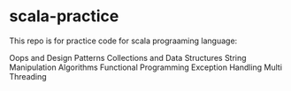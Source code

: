 # scala-practice
This repo is for practice code for scala prograaming language:

Oops and Design Patterns
Collections and Data Structures
String Manipulation
Algorithms
Functional Programming
Exception Handling
Multi Threading

